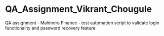 # QA_Assignment_Vikrant_Chougule
QA assignment - Mahindra Finance - test automation script to  validate login functionality and password recovery feature
